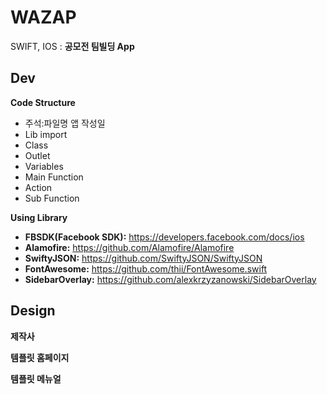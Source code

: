# WAZAP

SWIFT, IOS : **공모전 팀빌딩 App**

## Dev

**Code Structure**
- 주석:파일명 앱 작성일
- Lib import
- Class
- Outlet
- Variables
- Main Function
- Action 
- Sub Function 

**Using Library** 

- **FBSDK(Facebook SDK):** https://developers.facebook.com/docs/ios
- **Alamofire:** https://github.com/Alamofire/Alamofire
- **SwiftyJSON:** https://github.com/SwiftyJSON/SwiftyJSON
- **FontAwesome:** https://github.com/thii/FontAwesome.swift
- **SidebarOverlay:** https://github.com/alexkrzyzanowski/SidebarOverlay


## Design

**제작사**



**템플릿 홈페이지** 



**템플릿 메뉴얼**
